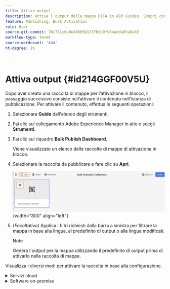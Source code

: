 ```yaml
---
title: Attiva output
description: Attiva l'output delle mappe DITA in AEM Guides. Scopri come attivare i contenuti nell’istanza di pubblicazione.
feature: Publishing, Bulk Activation
role: User
source-git-commit: 76c731c6a0e496b5b1237b9b9fb84adda8fa8a92
workflow-type: tm+mt
source-wordcount: '444'
ht-degree: 1%

---
```


# Attiva output {#id214GGF00V5U}

Dopo aver creato una raccolta di mappe per l’attivazione in blocco, il passaggio successivo consiste nell’attivare il contenuto nell’istanza di pubblicazione. Per attivare il contenuto, effettua le seguenti operazioni:

1. Selezionare **Guide** dall&#39;elenco degli strumenti.

1. Fai clic sul collegamento Adobe Experience Manager in alto e scegli **Strumenti**.

1. Fai clic sul riquadro **Bulk Publish Dashboard**.

   Viene visualizzato un elenco delle raccolte di mappe di attivazione in blocco.

1. Selezionare la raccolta da pubblicare e fare clic su **Apri**.

   ![](images/bulk-activation-collection-open.png){width="800" align="left"}

1. \(*Facoltativo*\) Applica i filtri richiesti dalla barra a sinistra per filtrare la mappa in base alla lingua, al predefinito di output o alla lingua modificati.

   >[!NOTE]
   >
   >Genera l&#39;output per la mappa utilizzando il predefinito di output prima di attivarlo nella raccolta di mappe.


Visualizza i diversi modi per attivare la raccolta in base alla configurazione.

<details>
<summary> Servizi cloud </summary>

![pubblicazione di raccolte in blocco su cloud service](images/bulk-activation-collection-quick-publish-CS.png){width="650" align="left"}

È possibile attivare l&#39;output nelle istanze **Anteprima** o **Publish**.

**Anteprima**

* Per attivare l&#39;output delle mappe selezionate, selezionare l&#39;output delle mappe pregenerato e selezionare **Publish in** > **Anteprima**.
* Per attivare l&#39;output di tutte le mappe DITA con i relativi predefiniti configurati, selezionare la casella di controllo accanto alla colonna **Mappa**, quindi selezionare **Publish a** > **Publish**.


**Publish**

* Per attivare l&#39;output delle mappe selezionate, selezionare l&#39;output delle mappe pregenerato e selezionare **Publish in** > **Publish**.

* Per attivare l&#39;output di tutte le mappe DITA con i relativi predefiniti configurati, selezionare la casella di controllo accanto alla mappa (colonna), quindi selezionare **Publish to** > **Publish**.


>[!NOTE]
> 
> La casella di controllo per un output mappa è abilitata solo se è stato generato l&#39;output per una mappa.

Quando l’output della mappa viene inserito nella coda per la pubblicazione, viene visualizzato un messaggio di operazione riuscita.

Una volta attivato l’output per i file di mappa selezionati, viene aggiornata la scheda della cronologia del controllo e viene visualizzato l’output attivato più recente. La colonna **Pubblicato** è stata aggiornata con la data e l&#39;ora di pubblicazione.

</details>

<details>    
<summary>  Software on-premise </summary>


Effettua una delle operazioni seguenti:

* Per attivare l&#39;output delle mappe selezionate, selezionare l&#39;output delle mappe pregenerato e selezionare **Publish rapido**.
* Per attivare l&#39;output di tutte le mappe DITA con i relativi predefiniti configurati, selezionare la casella di controllo accanto alla mappa (colonna), quindi selezionare **Publish rapido.**
  ![raccolta in blocco-pubblicazione](images/bulk-activation-collection-quick-publish.png){width="650" align="left"}

  >[!NOTE]
  > 
  >La casella di controllo per un output mappa è abilitata solo se è stato generato l&#39;output per una mappa.


Quando l’output della mappa viene inserito nella coda per la pubblicazione, viene visualizzato un messaggio di operazione riuscita.

Una volta attivato l’output per i file di mappa selezionati, viene aggiornata la scheda della cronologia del controllo e viene visualizzato l’output attivato più recente. La colonna **Pubblicato** è stata aggiornata con la data e l&#39;ora di pubblicazione.

**Argomento padre: **[Attivazione in blocco del contenuto pubblicato](conf-bulk-activation.md)
